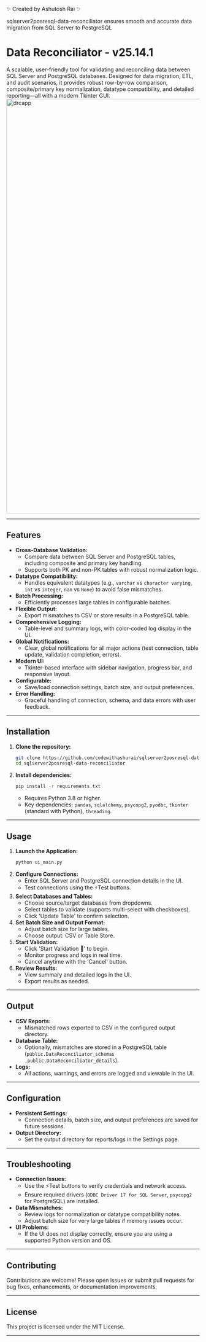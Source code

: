 ✨ Created by Ashutosh Rai ✨

sqlserver2posresql-data-reconciliator ensures smooth and accurate data migration from SQL Server to PostgreSQL

# Data Reconciliator - v25.14.1

A scalable, user-friendly tool for validating and reconciling data between SQL Server and PostgreSQL databases. Designed for data migration, ETL, and audit scenarios, it provides robust row-by-row comparison, composite/primary key normalization, datatype compatibility, and detailed reporting—all with a modern Tkinter GUI.
<img width="1920" height="1080" alt="drcapp" src="https://github.com/user-attachments/assets/f9cc24f6-8ba6-4a92-83c9-fd86be957331" />


---

## Features

- **Cross-Database Validation:**
  - Compare data between SQL Server and PostgreSQL tables, including composite and primary key handling.
  - Supports both PK and non-PK tables with robust normalization logic.
- **Datatype Compatibility:**
  - Handles equivalent datatypes (e.g., `varchar` vs `character varying`, `int` vs `integer`, `nan` vs `None`) to avoid false mismatches.
- **Batch Processing:**
  - Efficiently processes large tables in configurable batches.
- **Flexible Output:**
  - Export mismatches to CSV or store results in a PostgreSQL table.
- **Comprehensive Logging:**
  - Table-level and summary logs, with color-coded log display in the UI.
- **Global Notifications:**
  - Clear, global notifications for all major actions (test connection, table update, validation completion, errors).
- **Modern UI:**
  - Tkinter-based interface with sidebar navigation, progress bar, and responsive layout.
- **Configurable:**
  - Save/load connection settings, batch size, and output preferences.
- **Error Handling:**
  - Graceful handling of connection, schema, and data errors with user feedback.

---

## Installation

1. **Clone the repository:**
   ```sh
   git clone https://github.com/codewithashurai/sqlserver2posresql-data-reconciliator.git
   cd sqlserver2posresql-data-reconciliator
   ```
2. **Install dependencies:**
   ```sh
   pip install -r requirements.txt
   ```
   - Requires Python 3.8 or higher.
   - Key dependencies: `pandas`, `sqlalchemy`, `psycopg2`, `pyodbc`, `tkinter` (standard with Python), `threading`.

---

## Usage

1. **Launch the Application:**
   ```sh
   python ui_main.py
   ```
2. **Configure Connections:**
   - Enter SQL Server and PostgreSQL connection details in the UI.
   - Test connections using the ⚡Test buttons.
3. **Select Databases and Tables:**
   - Choose source/target databases from dropdowns.
   - Select tables to validate (supports multi-select with checkboxes).
   - Click 'Update Table' to confirm selection.
4. **Set Batch Size and Output Format:**
   - Adjust batch size for large tables.
   - Choose output: CSV or Table Store.
5. **Start Validation:**
   - Click 'Start Validation 🚀' to begin.
   - Monitor progress and logs in real time.
   - Cancel anytime with the 'Cancel' button.
6. **Review Results:**
   - View summary and detailed logs in the UI.
   - Export results as needed.

---

## Output

- **CSV Reports:**
  - Mismatched rows exported to CSV in the configured output directory.
- **Database Table:**
  - Optionally, mismatches are stored in a PostgreSQL table (`public.DataReconciliator_schemas ,public.DataReconciliator_details`).
- **Logs:**
  - All actions, warnings, and errors are logged and viewable in the UI.

---

## Configuration

- **Persistent Settings:**
  - Connection details, batch size, and output preferences are saved for future sessions.
- **Output Directory:**
  - Set the output directory for reports/logs in the Settings page.

---

## Troubleshooting

- **Connection Issues:**
  - Use the ⚡Test buttons to verify credentials and network access.
  - Ensure required drivers (`ODBC Driver 17 for SQL Server`, `psycopg2` for PostgreSQL) are installed.
- **Data Mismatches:**
  - Review logs for normalization or datatype compatibility notes.
  - Adjust batch size for very large tables if memory issues occur.
- **UI Problems:**
  - If the UI does not display correctly, ensure you are using a supported Python version and OS.

---

## Contributing

Contributions are welcome! Please open issues or submit pull requests for bug fixes, enhancements, or documentation improvements.

---

## License

This project is licensed under the MIT License.

---

